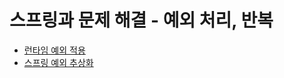 # 스프링과 문제 해결 - 예외 처리, 반복

- [런타임 예외 적용](https://github.com/genesis12345678/TIL/blob/main/Spring/database_1/springException/runtimeApply/runtimeApply.md)
- [스프링 예외 추상화](https://github.com/genesis12345678/TIL/blob/main/Spring/database_1/springException/exceptionAbstract/abstract.md)
